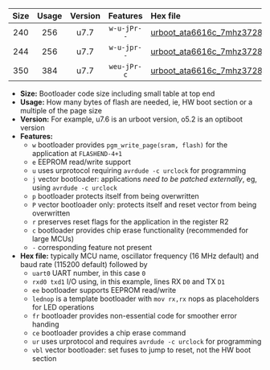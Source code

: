 |Size|Usage|Version|Features|Hex file|
|:-:|:-:|:-:|:-:|:--|
|240|256|u7.7|`w-u-jPr--`|[urboot_ata6616c_7mhz3728_38400bps_uart0_rxa0_txa1_lednop_ur_vbl.hex](https://raw.githubusercontent.com/stefanrueger/urboot.hex/main/mcus/ata6616c/fcpu_7mhz3728/38400_bps/urboot_ata6616c_7mhz3728_38400bps_uart0_rxa0_txa1_lednop_ur_vbl.hex)|
|244|256|u7.7|`w-u-jpr--`|[urboot_ata6616c_7mhz3728_38400bps_uart0_rxa0_txa1_lednop_fr_ur_vbl.hex](https://raw.githubusercontent.com/stefanrueger/urboot.hex/main/mcus/ata6616c/fcpu_7mhz3728/38400_bps/urboot_ata6616c_7mhz3728_38400bps_uart0_rxa0_txa1_lednop_fr_ur_vbl.hex)|
|350|384|u7.7|`weu-jPr-c`|[urboot_ata6616c_7mhz3728_38400bps_uart0_rxa0_txa1_ee_lednop_fr_ce_ur_vbl.hex](https://raw.githubusercontent.com/stefanrueger/urboot.hex/main/mcus/ata6616c/fcpu_7mhz3728/38400_bps/urboot_ata6616c_7mhz3728_38400bps_uart0_rxa0_txa1_ee_lednop_fr_ce_ur_vbl.hex)|

- **Size:** Bootloader code size including small table at top end
- **Usage:** How many bytes of flash are needed, ie, HW boot section or a multiple of the page size
- **Version:** For example, u7.6 is an urboot version, o5.2 is an optiboot version
- **Features:**
  + `w` bootloader provides `pgm_write_page(sram, flash)` for the application at `FLASHEND-4+1`
  + `e` EEPROM read/write support
  + `u` uses urprotocol requiring `avrdude -c urclock` for programming
  + `j` vector bootloader: applications *need to be patched externally*, eg, using `avrdude -c urclock`
  + `p` bootloader protects itself from being overwritten
  + `P` vector bootloader only: protects itself and reset vector from being overwritten
  + `r` preserves reset flags for the application in the register R2
  + `c` bootloader provides chip erase functionality (recommended for large MCUs)
  + `-` corresponding feature not present
- **Hex file:** typically MCU name, oscillator frequency (16 MHz default) and baud rate (115200 default) followed by
  + `uart0` UART number, in this case `0`
  + `rxd0 txd1` I/O using, in this example, lines RX `D0` and TX `D1`
  + `ee` bootloader supports EEPROM read/write
  + `lednop` is a template bootloader with `mov rx,rx` nops as placeholders for LED operations
  + `fr` bootloader provides non-essential code for smoother error handing
  + `ce` bootloader provides a chip erase command
  + `ur` uses urprotocol and requires `avrdude -c urclock` for programming
  + `vbl` vector bootloader: set fuses to jump to reset, not the HW boot section
